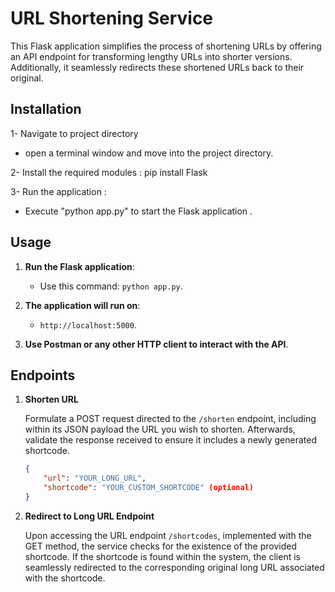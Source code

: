 # URL Shortening Service 

This Flask application simplifies the process of shortening URLs by offering an API endpoint for transforming lengthy URLs into shorter versions. Additionally, it seamlessly redirects these shortened URLs back to their original.

## Installation 

1- Navigate to project directory 
 - open a terminal window and move into the project directory. 

2- Install the required modules : pip install Flask

3- Run the application :
 - Execute "python app.py" to start the Flask application .


## Usage 
1. **Run the Flask application**: 
    - Use this command: `python app.py`. 

2. **The application will run on**: 
    - `http://localhost:5000`.

3. **Use Postman or any other HTTP client to interact with the API**.


## Endpoints 

1. **Shorten URL**

    Formulate a POST request directed to the `/shorten` endpoint, including within its JSON payload the URL you wish to shorten. Afterwards, validate the response received to ensure it includes a newly generated shortcode.

    ```json
    {
        "url": "YOUR_LONG_URL",
        "shortcode": "YOUR_CUSTOM_SHORTCODE" (optional)
    }
    ```

2. **Redirect to Long URL Endpoint**

    Upon accessing the URL endpoint `/shortcodes`, implemented with the GET method, the service checks for the existence of the provided shortcode. If the shortcode is found within the system, the client is seamlessly redirected to the corresponding original long URL associated with the shortcode.

